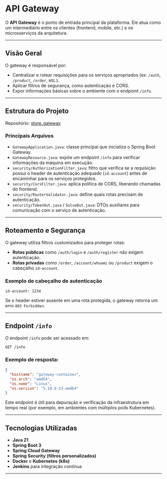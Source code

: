 # API Gateway

O **API Gateway** é o ponto de entrada principal da plataforma. Ele atua como um intermediário entre os clientes (frontend, mobile, etc.) e os microsserviços da arquitetura.

---

## Visão Geral

O gateway é responsável por:

- Centralizar e rotear requisições para os serviços apropriados (ex: `/auth`, `/product`, `/order`, etc.).
- Aplicar filtros de segurança, como autenticação e CORS.
- Expor informações básicas sobre o ambiente com o endpoint `/info`.

---

## Estrutura do Projeto

Repositório: [store_gateway](https://github.com/RafaelaAfferri/store_gateway)

### Principais Arquivos

- `GatewayApplication.java`: classe principal que inicializa o Spring Boot Gateway.
- `GatewayResource.java`: expõe um endpoint `/info` para verificar informações da máquina em execução.
- `security/AuthorizationFilter.java`: filtro que verifica se a requisição possui o header de autenticação adequado (`id-account`) antes de encaminhar para os serviços protegidos.
- `security/CorsFilter.java`: aplica política de CORS, liberando chamadas do frontend.
- `security/RouterValidator.java`: define quais rotas precisam de autenticação.
- `security/TokenOut.java` / `SolveOut.java`: DTOs auxiliares para comunicação com o serviço de autenticação.

---

## Roteamento e Segurança

O gateway utiliza filtros customizados para proteger rotas:

- **Rotas públicas** como `/auth/login` e `/auth/register` não exigem autenticação.
- **Rotas privadas** como `/order`, `/account/whoami` ou `/product` exigem o cabeçalho `id-account`.

### Exemplo de cabeçalho de autenticação
```
id-account: 1234
```

Se o header estiver ausente em uma rota protegida, o gateway retorna um erro `403 Forbidden`.

---

## Endpoint `/info`

O endpoint `/info` pode ser acessado em:

```
GET /info
```

### Exemplo de resposta:
```json
{
  "hostname": "gateway-container",
  "os.arch": "amd64",
  "os.name": "Linux",
  "os.version": "5.10.0-23-amd64"
}
```

Este endpoint é útil para depuração e verificação da infraestrutura em tempo real (por exemplo, em ambientes com múltiplos pods Kubernetes).

---

## Tecnologias Utilizadas

- **Java 21**
- **Spring Boot 3**
- **Spring Cloud Gateway**
- **Spring Security (filtros personalizados)**
- **Docker** e **Kubernetes (k8s)**
- **Jenkins** para integração contínua

---
